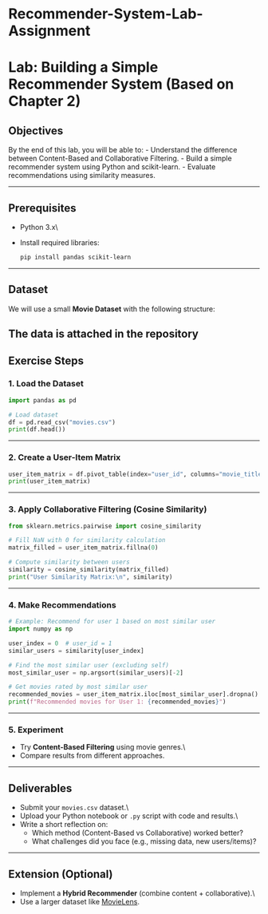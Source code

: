 # Recommender-System-Lab-Assignment
# Lab: Building a Simple Recommender System (Based on Chapter 2)

## Objectives

By the end of this lab, you will be able to: - Understand the difference
between Content-Based and Collaborative Filtering. - Build a simple
recommender system using Python and scikit-learn. - Evaluate
recommendations using similarity measures.

------------------------------------------------------------------------

## Prerequisites

-   Python 3.x\

-   Install required libraries:

    ``` bash
    pip install pandas scikit-learn
    ```

------------------------------------------------------------------------

## Dataset

We will use a small **Movie Dataset** with the following structure:




The data is attached in the repository 
------------------------------------------------------------------------

## Exercise Steps

### 1. Load the Dataset

``` python
import pandas as pd

# Load dataset
df = pd.read_csv("movies.csv")
print(df.head())
```

------------------------------------------------------------------------

### 2. Create a User-Item Matrix

``` python
user_item_matrix = df.pivot_table(index="user_id", columns="movie_title", values="rating")
print(user_item_matrix)
```

------------------------------------------------------------------------

### 3. Apply Collaborative Filtering (Cosine Similarity)

``` python
from sklearn.metrics.pairwise import cosine_similarity

# Fill NaN with 0 for similarity calculation
matrix_filled = user_item_matrix.fillna(0)

# Compute similarity between users
similarity = cosine_similarity(matrix_filled)
print("User Similarity Matrix:\n", similarity)
```

------------------------------------------------------------------------

### 4. Make Recommendations

``` python
# Example: Recommend for user 1 based on most similar user
import numpy as np

user_index = 0  # user_id = 1
similar_users = similarity[user_index]

# Find the most similar user (excluding self)
most_similar_user = np.argsort(similar_users)[-2]

# Get movies rated by most similar user
recommended_movies = user_item_matrix.iloc[most_similar_user].dropna().index.tolist()
print(f"Recommended movies for User 1: {recommended_movies}")
```

------------------------------------------------------------------------

### 5. Experiment


-   Try **Content-Based Filtering** using movie genres.\
-   Compare results from different approaches.

------------------------------------------------------------------------

## Deliverables

-   Submit your `movies.csv` dataset.\
-   Upload your Python notebook or `.py` script with code and results.\
-   Write a short reflection on:
    -   Which method (Content-Based vs Collaborative) worked better?
    -   What challenges did you face (e.g., missing data, new
        users/items)?

------------------------------------------------------------------------

## Extension (Optional)

-   Implement a **Hybrid Recommender** (combine content +
    collaborative).\
-   Use a larger dataset like
    [MovieLens](https://grouplens.org/datasets/movielens/).
